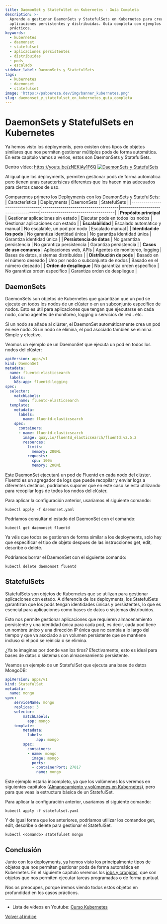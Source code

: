 ```yaml
---
title: DaemonSet y StatefulSet en Kubernetes - Guía Completa
description: >-
  Aprende a gestionar DaemonSets y StatefulSets en Kubernetes para crear
  aplicaciones persistentes y distribuidas. Guía completa con ejemplos
  prácticos.
keywords:
  - kubernetes
  - daemonset
  - statefulset
  - aplicaciones persistentes
  - distribuidas
  - pods
  - escalado
sidebar_label: DaemonSets y StatefulSets
tags:
  - kubernetes
  - daemonset
  - statefulset
image: 'https://pabpereza.dev/img/banner_kubernetes.png'
slug: daemonset_y_statefulset_en_kubernetes_guia_completa
---
```


# DaemonSets y StatefulSets en Kubernetes
Ya hemos visto los deployments, pero existen otros tipos de objetos similares que nos permiten gestionar múltiples pods de forma automática. En este capítulo vamos a verlos, estos son DaemonSets y StatefulSets.

Dentro vídeo: https://youtu.be/zNEKiAy1F6Q
[![DaemonSets y StatefulSets](https://img.youtube.com/vi/zNEKiAy1F6Q/maxresdefault.jpg)](https://youtu.be/zNEKiAy1F6Q)


Al igual que los deployments, permiten gestionar pods de forma automática pero tienen unas caracterísicas diferentes que los hacen más adecuados para ciertos casos de uso.

Comparemos primero los Deployments con los DeamonSets y StatefulSets:
| Característica                  | Deployments                          | DaemonSets                          | StatefulSets                        |
|---------------------------------|--------------------------------------|-------------------------------------|-------------------------------------|
| **Propósito principal**         | Gestionar aplicaciones sin estado    | Ejecutar pods en todos los nodos    | Gestionar aplicaciones con estado   |
| **Escalabilidad**               | Escalado automático y manual         | No escalable, un pod por nodo       | Escalado manual                     |
| **Identidad de los pods**       | No garantiza identidad única         | No garantiza identidad única        | Garantiza identidad única           |
| **Persistencia de datos**       | No garantiza persistencia            | No garantiza persistencia           | Garantiza persistencia              |
| **Casos de uso comunes**        | Aplicaciones web, APIs               | Agentes de monitoreo, logging       | Bases de datos, sistemas distribuidos |
| **Distribución de pods**        | Basado en el número deseado          | Uno por nodo o subconjunto de nodos | Basado en el número deseado         |
| **Orden de despliegue**         | No garantiza orden específico        | No garantiza orden específico       | Garantiza orden de despliegue       |


## DaemonSets
DaemonSets son objetos de Kubernetes que garantizan que un pod se ejecute en todos los nodos de un clúster o en un subconjunto específico de nodos. Esto es útil para aplicaciones que tengan que ejecutarse en cada nodo, como agentes de monitoreo, logging o servicios de red.. etc.

Si un nodo se añade al clúster, el DaemonSet automáticamente crea un pod en ese nodo. Si un nodo se elimina, el pod asociado también se elimina. Simple y efectivo.

Veamos un ejemplo de un DaemonSet que ejecuta un pod en todos los nodos del clúster:
```yaml
apiVersion: apps/v1
kind: DaemonSet
metadata:
  name: fluentd-elasticsearch
  labels:
    k8s-app: fluentd-logging
spec:
  selector:
    matchLabels:
      name: fluentd-elasticsearch
  template:
    metadata:
      labels:
        name: fluentd-elasticsearch
    spec:
      containers:
      - name: fluentd-elasticsearch
        image: quay.io/fluentd_elasticsearch/fluentd:v2.5.2
        resources:
          limits:
            memory: 200Mi
          requests:
            cpu: 100m
            memory: 200Mi
```

Este DaemonSet ejecutará un pod de Fluentd en cada nodo del clúster. Fluentd es un agregador de logs que puede recopilar y enviar logs a diferentes destinos, podríamos suponer que en este caso se está utilizando para recopilar logs de todos los nodos del clúster.

Para aplicar la configuración anterior, usaríamos el siguiente comando:
```shell
kubectl apply -f daemonset.yaml
```
Podríamos consultar el estado del DaemonSet con el comando:
```shell
kubectl get daemonset fluentd
```

Ya véis que todos se gestionan de forma similar a los deployments, solo hay que especificar el tipo de objeto despues de las instrucciones get, edit, describe o delete.

Podríamos borrar el DaemonSet con el siguiente comando:
```shell
kubectl delete daemonset fluentd
```


## StatefulSets
StatefulSets son objetos de Kubernetes que se utilizan para gestionar aplicaciones con estado. A diferencia de los deployments, los StatefulSets garantizan que los pods tengan identidades únicas y persistentes, lo que es esencial para aplicaciones como bases de datos o sistemas distribuidos.

Esto nos permite gestionar aplicaciones que requieren almacenamiento persistente y una identidad única para cada pod, es decir, cada pod tiene un nombre único y una dirección IP única que no cambia a lo largo del tiempo y que va asociado a un volumen persistente que se mantiene incluso si el pod se reinicia o se elimina.

¿Ya te imaginas por donde van los tiros? Efectivamente, esto es ideal para bases de datos o sistemas con almacenamiento persistente.

Veamos un ejemplo de un StatefulSet que ejecuta una base de datos MongoDB:
```yaml
apiVersion: apps/v1
kind: StatefulSet
metadata:
  name: mongo
spec:
    serviceName: mongo
    replicas: 3
    selector:
        matchLabels:
          app: mongo
    template:
        metadata:
          labels:
              app: mongo
        spec:
          containers:
          - name: mongo
            image: mongo
            ports:
            - containerPort: 27017
              name: mongo
```

Este ejemplo estaría incompleto, ya que los volúmenes los veremos en siguientes capítulos ([Almanecamiento y volúmenes en Kubernetes](./116.Almacenamiento.md)), pero para que veas la estructura básica de un StatefulSet.

Para aplicar la configuración anterior, usaríamos el siguiente comando:
```shell
kubectl apply -f statefulset.yaml
```

Y de igual forma que los anteriores, podríamos utilizar los comandos get, edit, describe o delete para gestionar el StatefulSet.
```shell
kubectl <comando> statefulset mongo
```


## Conclusión
Junto con los deployments, ya hemos visto los principalmente tipos de objetos que nos permiten gestionar pods de forma automática en Kubernetes. En el siguiente capítulo veremos los [jobs y cronjobs](110.Jobs.md), que son objetos que nos permiten ejecutar tareas programadas o de forma puntual.

Nos os preocupes, porque iremos viendo todos estos objetos en profundidad en los casos prácticos.


---
* Lista de vídeos en Youtube: [Curso Kubernetes](https://www.youtube.com/playlist?list=PLQhxXeq1oc2k9MFcKxqXy5GV4yy7wqSma)

[Volver al índice](README.md#índice)
